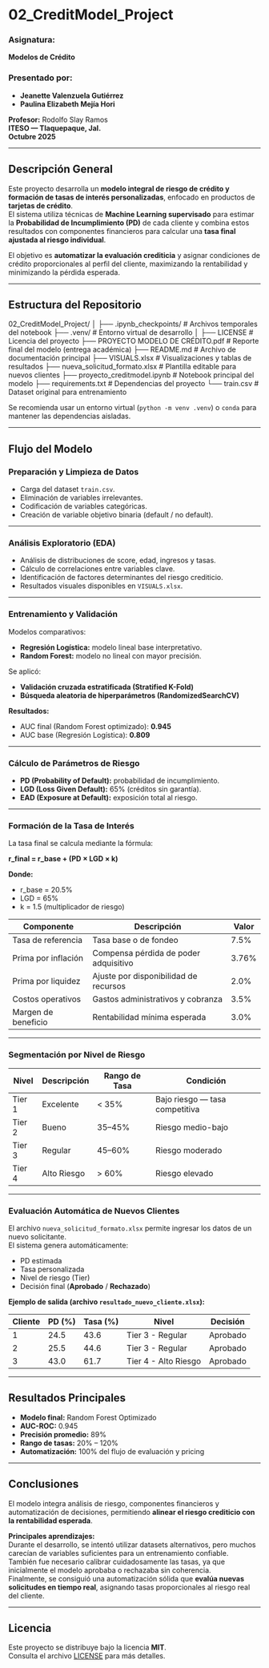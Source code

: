 # 02_CreditModel_Project

### Asignatura:
**Modelos de Crédito**

### Presentado por:
- **Jeanette Valenzuela Gutiérrez**  
- **Paulina Elizabeth Mejía Hori**

**Profesor:** Rodolfo Slay Ramos  
**ITESO — Tlaquepaque, Jal.**  
**Octubre 2025**

---

## Descripción General

Este proyecto desarrolla un **modelo integral de riesgo de crédito y formación de tasas de interés personalizadas**, enfocado en productos de **tarjetas de crédito**.  
El sistema utiliza técnicas de **Machine Learning supervisado** para estimar la **Probabilidad de Incumplimiento (PD)** de cada cliente y combina estos resultados con componentes financieros para calcular una **tasa final ajustada al riesgo individual**.

El objetivo es **automatizar la evaluación crediticia** y asignar condiciones de crédito proporcionales al perfil del cliente, maximizando la rentabilidad y minimizando la pérdida esperada.

---

## Estructura del Repositorio
02_CreditModel_Project/
│
├── .ipynb_checkpoints/ # Archivos temporales del notebook
├── .venv/ # Entorno virtual de desarrollo
│
├── LICENSE # Licencia del proyecto
├── PROYECTO MODELO DE CRÉDITO.pdf # Reporte final del modelo (entrega académica)
├── README.md # Archivo de documentación principal
├── VISUALS.xlsx # Visualizaciones y tablas de resultados
├── nueva_solicitud_formato.xlsx # Plantilla editable para nuevos clientes
├── proyecto_creditmodel.ipynb # Notebook principal del modelo
├── requirements.txt # Dependencias del proyecto
└── train.csv # Dataset original para entrenamiento

 Se recomienda usar un entorno virtual (`python -m venv .venv`) o `conda` para mantener las dependencias aisladas.

---

## Flujo del Modelo

### Preparación y Limpieza de Datos
- Carga del dataset `train.csv`.
- Eliminación de variables irrelevantes.
- Codificación de variables categóricas.
- Creación de variable objetivo binaria (default / no default).

---

### Análisis Exploratorio (EDA)
- Análisis de distribuciones de score, edad, ingresos y tasas.  
- Cálculo de correlaciones entre variables clave.  
- Identificación de factores determinantes del riesgo crediticio.  
- Resultados visuales disponibles en `VISUALS.xlsx`.

---

### Entrenamiento y Validación
Modelos comparativos:
- **Regresión Logística:** modelo lineal base interpretativo.  
- **Random Forest:** modelo no lineal con mayor precisión.

Se aplicó:
- **Validación cruzada estratificada (Stratified K-Fold)**  
- **Búsqueda aleatoria de hiperparámetros (RandomizedSearchCV)**  

**Resultados:**
- AUC final (Random Forest optimizado): **0.945**  
- AUC base (Regresión Logística): **0.809**

---

### Cálculo de Parámetros de Riesgo
- **PD (Probability of Default):** probabilidad de incumplimiento.  
- **LGD (Loss Given Default):** 65% (créditos sin garantía).  
- **EAD (Exposure at Default):** exposición total al riesgo.  

---

### Formación de la Tasa de Interés

La tasa final se calcula mediante la fórmula:

**r_final = r_base + (PD × LGD × k)**

**Donde:**
- r_base = 20.5%  
- LGD = 65%  
- k = 1.5 (multiplicador de riesgo)

| Componente | Descripción | Valor |
|-------------|-------------|--------|
| Tasa de referencia | Tasa base o de fondeo | 7.5% |
| Prima por inflación | Compensa pérdida de poder adquisitivo | 3.76% |
| Prima por liquidez | Ajuste por disponibilidad de recursos | 2.0% |
| Costos operativos | Gastos administrativos y cobranza | 3.5% |
| Margen de beneficio | Rentabilidad mínima esperada | 3.0% |

---

### Segmentación por Nivel de Riesgo

| Nivel | Descripción | Rango de Tasa | Condición |
|-------|--------------|---------------|------------|
| Tier 1 | Excelente | < 35% | Bajo riesgo — tasa competitiva |
| Tier 2 | Bueno | 35–45% | Riesgo medio-bajo |
| Tier 3 | Regular | 45–60% | Riesgo moderado |
| Tier 4 | Alto Riesgo | > 60% | Riesgo elevado |

---

### Evaluación Automática de Nuevos Clientes

El archivo `nueva_solicitud_formato.xlsx` permite ingresar los datos de un nuevo solicitante.  
El sistema genera automáticamente:

- PD estimada  
- Tasa personalizada  
- Nivel de riesgo (Tier)  
- Decisión final (**Aprobado** / **Rechazado**)  

**Ejemplo de salida (archivo `resultado_nuevo_cliente.xlsx`):**

| Cliente | PD (%) | Tasa (%) | Nivel | Decisión |
|----------|--------|----------|--------|-----------|
| 1 | 24.5 | 43.6 | Tier 3 - Regular | Aprobado |
| 2 | 25.5 | 44.6 | Tier 3 - Regular | Aprobado |
| 3 | 43.0 | 61.7 | Tier 4 - Alto Riesgo | Aprobado |

---

## Resultados Principales

- **Modelo final:** Random Forest Optimizado  
- **AUC-ROC:** 0.945  
- **Precisión promedio:** 89%  
- **Rango de tasas:** 20% – 120%  
- **Automatización:** 100% del flujo de evaluación y pricing  

---

## Conclusiones

El modelo integra análisis de riesgo, componentes financieros y automatización de decisiones, permitiendo **alinear el riesgo crediticio con la rentabilidad esperada**.  

**Principales aprendizajes:**  
Durante el desarrollo, se intentó utilizar datasets alternativos, pero muchos carecían de variables suficientes para un entrenamiento confiable.  
También fue necesario calibrar cuidadosamente las tasas, ya que inicialmente el modelo aprobaba o rechazaba sin coherencia.  
Finalmente, se consiguió una automatización sólida que **evalúa nuevas solicitudes en tiempo real**, asignando tasas proporcionales al riesgo real del cliente.

---


## Licencia

Este proyecto se distribuye bajo la licencia **MIT**.  
Consulta el archivo [LICENSE](./LICENSE) para más detalles.


